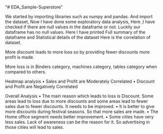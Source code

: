 "# EDA_Sample-Superstore" 

We started by importing libraries such as numpy and pandas.
And import the dataset,
Now I have done some exploratory data analysis,
Here ,I have checked if there are null values in the dataframe or not.
Luckily our dataframe has no null values.
Here I have  printed Full summary of the dataframe and Statistical details of the dataset
Here is the correlation of dataset.

More discount leads to more loss so by providing fewer discounts more profit is made.

More loss is in Binders category, machines category, tables category when compared to others.


Heatmap analysis
•	Sales and Profit are Moderately Correlated
•	Discount and Profit are Negatively Correlated


Overall Analysis
•	The main reason which leads to loss is Discount. Some areas lead to loss due to more discounts and some areas lead to fewer sales due to fewer discounts. It needs to be improved.
•	It is better to give more discounts during festival seasons. So that more sales are made.
•	The Home office segment needs better improvement.
•	Some cities have very less sales. Lack of awareness can be the reason for it. So advertising in those cities will lead to sales.
